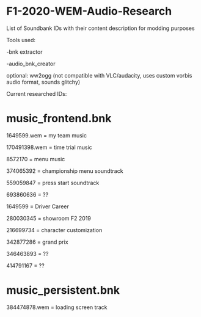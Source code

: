 # F1-2020-WEM-Audio-Research
List of Soundbank IDs with their content description for modding purposes

Tools used:

-bnk extractor

-audio_bnk_creator

optional: ww2ogg (not compatible with VLC/audacity, uses custom vorbis audio format, sounds glitchy)

Current researched IDs:

# music_frontend.bnk

1649599.wem = my team music

170491398.wem = time trial music

8572170 = menu music

374065392 = championship menu soundtrack

559059847 = press start soundtrack

693860636 = ??

1649599 = Driver Career

280030345 = showroom F2 2019

216699734 = character customization

342877286 = grand prix

346463893 = ??

414791167 = ??

# music_persistent.bnk

384474878.wem = loading screen track
